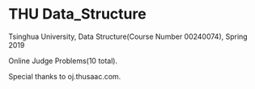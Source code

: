 # THU Data_Structure
Tsinghua University, Data Structure(Course Number 00240074), Spring 2019

Online Judge Problems(10 total).

Special thanks to oj.thusaac.com.
